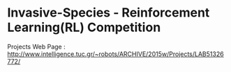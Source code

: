# Invasive-Species - Reinforcement Learning(RL) Competition 
Projects Web Page : http://www.intelligence.tuc.gr/~robots/ARCHIVE/2015w/Projects/LAB51326772/
